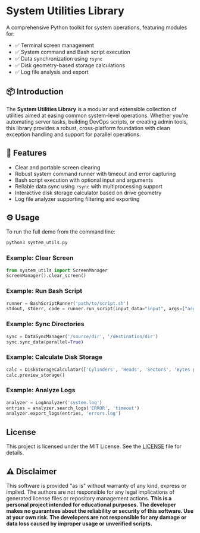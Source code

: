 # System Utilities Library

A comprehensive Python toolkit for system operations, featuring modules for:

* ✅ Terminal screen management
* ✅ System command and Bash script execution
* ✅ Data synchronization using `rsync`
* ✅ Disk geometry-based storage calculations
* ✅ Log file analysis and export

## 📦 Introduction

The **System Utilities Library** is a modular and extensible collection of utilities aimed at easing common system-level operations. Whether you're automating server tasks, building DevOps scripts, or creating admin tools, this library provides a robust, cross-platform foundation with clean exception handling and support for parallel operations.

## 🚀 Features

* Clear and portable screen clearing
* Robust system command runner with timeout and error capturing
* Bash script execution with optional input and arguments
* Reliable data sync using `rsync` with multiprocessing support
* Interactive disk storage calculator based on drive geometry
* Log file analyzer supporting filtering and exporting

## ⚙️ Usage

To run the full demo from the command line:

```bash
python3 system_utils.py
```

### Example: Clear Screen

```python
from system_utils import ScreenManager
ScreenManager().clear_screen()
```

### Example: Run Bash Script

```python
runner = BashScriptRunner('path/to/script.sh')
stdout, stderr, code = runner.run_script(input_data="input", args=["arg1", "arg2"])
```

### Example: Sync Directories

```python
sync = DataSyncManager('/source/dir', '/destination/dir')
sync.sync_data(parallel=True)
```

### Example: Calculate Disk Storage

```python
calc = DiskStorageCalculator(['Cylinders', 'Heads', 'Sectors', 'Bytes per Sector'])
calc.preview_storage()
```

### Example: Analyze Logs

```python
analyzer = LogAnalyzer('system.log')
entries = analyzer.search_logs('ERROR', 'timeout')
analyzer.export_logs(entries, 'errors.log')
```

## License

This project is licensed under the MIT License. See the [LICENSE](../LICENSE) file for details.

## ⚠️ Disclaimer

This software is provided "as is" without warranty of any kind, express or implied. The authors are not responsible for any legal implications of generated license files or repository management actions.  **This is a personal project intended for educational purposes. The developer makes no guarantees about the reliability or security of this software. Use at your own risk. The developers are not responsible for any damage or data loss caused by improper usage or unverified scripts.**
